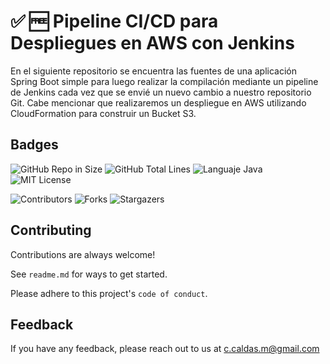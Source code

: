 #  ✅ 🆓 Pipeline CI/CD para Despliegues en AWS con Jenkins
En el siguiente repositorio se encuentra las fuentes de una aplicación Spring Boot simple para luego realizar la compilación mediante un pipeline de Jenkins cada vez que se envié un nuevo cambio a nuestro repositorio Git. Cabe mencionar que realizaremos un despliegue en AWS utilizando CloudFormation para construir un Bucket S3.
## Badges

![GitHub Repo in Size](https://img.shields.io/github/languages/code-size/cristhiancaldas/pipeline-aws)    ![GitHub Total Lines](https://img.shields.io/tokei/lines/github/cristhiancaldas/pipeline-aws)    ![Languaje Java](https://img.shields.io/github/languages/top/cristhiancaldas/pipeline-aws)    ![MIT License](https://img.shields.io/github/last-commit/cristhiancaldas/pipeline-aws)

![Contributors](https://img.shields.io/github/contributors/cristhiancaldas/pipeline-aws?color=dark-green)    ![Forks](https://img.shields.io/github/forks/cristhiancaldas/pipeline-aws?style=social)    ![Stargazers](https://img.shields.io/github/stars/cristhiancaldas/pipeline-aws?style=social)


## Contributing

Contributions are always welcome!

See `readme.md` for ways to get started.

Please adhere to this project's `code of conduct`.


## Feedback

If you have any feedback, please reach out to us at c.caldas.m@gmail.com